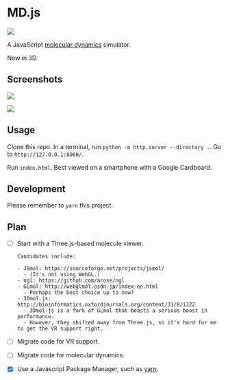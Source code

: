 # MD.js

![](https://ws4.sinaimg.cn/large/006tNbRwly1fw0qpf9s53j31kw0wa7c9.jpg)

A JavaScript [molecular dynamics](https://en.wikipedia.org/wiki/Molecular_dynamics) simulator.

Now in 3D.

## Screenshots

![](https://ws1.sinaimg.cn/large/006tNbRwly1fw0qn94k74j31kw0wb11d.jpg)

![](https://ws2.sinaimg.cn/large/006tNbRwly1fw0qlxynpdj31kw0wb16e.jpg)

## Usage

Clone this repo. In a terminal, run `python -m http.server --directory .`. Go to `http://127.0.0.1:8000/`.

Run `index.html`. Best viewed on a smartphone with a Google Cardboard.

## Development

Please remember to `yarn` this project.

## Plan

- [ ] Start with a Three.js-based molecule viewer.

      Candidates include:

      - JSmol: https://sourceforge.net/projects/jsmol/
        - (It's not using WebGL.)
      - ngl: https://github.com/arose/ngl
      - GLmol: http://webglmol.osdn.jp/index-en.html
        - Perhaps the best choice up to now?
      - 3Dmol.js: http://bioinformatics.oxfordjournals.org/content/31/8/1322
        - 3Dmol.js is a fork of GLmol that boasts a serious boost in performance.
        - However, they shifted away from Three.js, so it's hard for me to get the VR support right.

- [ ] Migrate code for VR support.

- [ ] Migrate code for molecular dynamics.

- [x] Use a Javascript Package Manager, such as [yarn](https://yarnpkg.com/zh-Hans/docs/install).
